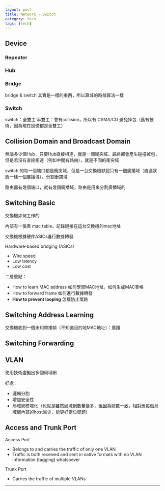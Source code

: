 ```yaml
---
layout: post
title: Network - Switch
category: tech
tags: [tech]
---
```


## Device

### Repeater

### Hub

### Bridge

bridge & switch 其實是一樣的東西，所以算域的時候算法一樣

### Switch

switch：全雙工
半雙工：會有collision，所以有 CSMA/CD 避免掉包（舊有技術，因為現在設備都是全雙工）

## Collision Domain and Broadcast Domain

無論多少個Hub，只要Hub直接相連，就是一個衝突域，最終都會產生碰撞掉包，但是若沒有直接相連（例如中間有路由），就是不同的衝突域 

switch 的每一個端口都是衝突域，但是一台交換機默認只有一個廣播域（直連狀態一樣一個廣播域），分割衝突域

路由器有幾個端口，就有幾個廣播域，路由是用來分割廣播域的

## Switching Basic

交換機如何工作的

內部有一張表 mac table，記錄鏈接在這台交換機的mac地址

交換機根據硬件ASICs進行數據轉發

Hardware-based bridging (ASICs)
- Wire speed
- Low latency
- Low cost

二層重點：
- How to learn MAC address 如何學習MAC地址，如何生成MAC表格
- How to forward frame 如何進行數據轉發
- **How to prevent looping** 怎樣防止環路

## Switching Address Learning

交換機收到一個未知單播幀（不知道目的地MAC地址）：廣播

## Switching Forwarding


## VLAN

使用技術虛擬出多個局域網

好處：
- 邏輯分割
- 增加安全性
- 局域網模塊化（也就是雖然局域網數量變多，但因為總數一致，相對應每個局域網內部的host減少，能更好定位問題）

## Access and Trunk Port

Access Port
- Belongs to and carries the traffic of only one VLAN
- Traffic is both received and sent in native formats with no VLAN information (tagging) whatsoever

Trunk Port
- Carries the traffic of multiple VLANs

---
